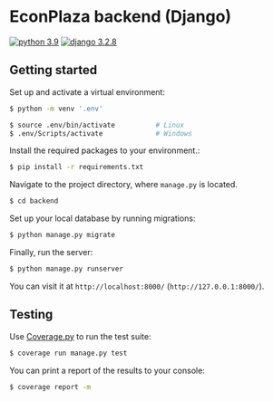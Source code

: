 # EconPlaza backend (Django)

[![python 3.9](https://img.shields.io/badge/python-3.9-blue.svg)](https://www.python.org/downloads/release/python-392/) 
[![django 3.2.8](https://img.shields.io/badge/django-3.2-blue.svg)](https://pypi.org/project/Django/3.2.8/)

## Getting started

Set up and activate a virtual environment:

```bash
$ python -m venv '.env'

$ source .env/bin/activate          # Linux
$ .env/Scripts/activate             # Windows
```

Install the required packages to your environment.:

```bash
$ pip install -r requirements.txt
```

Navigate to the project directory, where `manage.py` is located.

```bash
$ cd backend
```

Set up your local database by running migrations:

```bash
$ python manage.py migrate
```

Finally, run the server:

```bash
$ python manage.py runserver
```

You can visit it at `http://localhost:8000/` (`http://127.0.0.1:8000/`).

## Testing

Use [Coverage.py](https://coverage.readthedocs.io/en/6.0.2/) to run the test suite:

```bash
$ coverage run manage.py test
```

You can print a report of the results to your console:

```bash
$ coverage report -m
```
